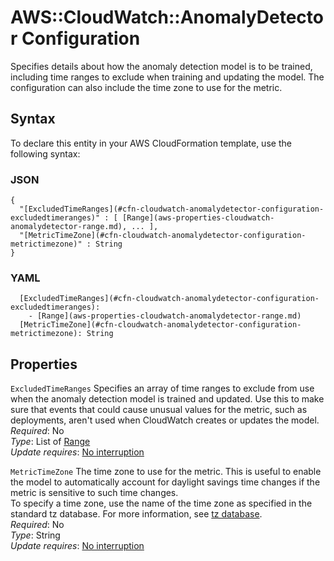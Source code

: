 # AWS::CloudWatch::AnomalyDetector Configuration<a name="aws-properties-cloudwatch-anomalydetector-configuration"></a>

Specifies details about how the anomaly detection model is to be trained, including time ranges to exclude when training and updating the model\. The configuration can also include the time zone to use for the metric\.

## Syntax<a name="aws-properties-cloudwatch-anomalydetector-configuration-syntax"></a>

To declare this entity in your AWS CloudFormation template, use the following syntax:

### JSON<a name="aws-properties-cloudwatch-anomalydetector-configuration-syntax.json"></a>

```
{
  "[ExcludedTimeRanges](#cfn-cloudwatch-anomalydetector-configuration-excludedtimeranges)" : [ [Range](aws-properties-cloudwatch-anomalydetector-range.md), ... ],
  "[MetricTimeZone](#cfn-cloudwatch-anomalydetector-configuration-metrictimezone)" : String
}
```

### YAML<a name="aws-properties-cloudwatch-anomalydetector-configuration-syntax.yaml"></a>

```
  [ExcludedTimeRanges](#cfn-cloudwatch-anomalydetector-configuration-excludedtimeranges): 
    - [Range](aws-properties-cloudwatch-anomalydetector-range.md)
  [MetricTimeZone](#cfn-cloudwatch-anomalydetector-configuration-metrictimezone): String
```

## Properties<a name="aws-properties-cloudwatch-anomalydetector-configuration-properties"></a>

`ExcludedTimeRanges`  <a name="cfn-cloudwatch-anomalydetector-configuration-excludedtimeranges"></a>
Specifies an array of time ranges to exclude from use when the anomaly detection model is trained and updated\. Use this to make sure that events that could cause unusual values for the metric, such as deployments, aren't used when CloudWatch creates or updates the model\.  
*Required*: No  
*Type*: List of [Range](aws-properties-cloudwatch-anomalydetector-range.md)  
*Update requires*: [No interruption](https://docs.aws.amazon.com/AWSCloudFormation/latest/UserGuide/using-cfn-updating-stacks-update-behaviors.html#update-no-interrupt)

`MetricTimeZone`  <a name="cfn-cloudwatch-anomalydetector-configuration-metrictimezone"></a>
The time zone to use for the metric\. This is useful to enable the model to automatically account for daylight savings time changes if the metric is sensitive to such time changes\.   
To specify a time zone, use the name of the time zone as specified in the standard tz database\. For more information, see [tz database](https://en.wikipedia.org/wiki/Tz_database)\.  
*Required*: No  
*Type*: String  
*Update requires*: [No interruption](https://docs.aws.amazon.com/AWSCloudFormation/latest/UserGuide/using-cfn-updating-stacks-update-behaviors.html#update-no-interrupt)